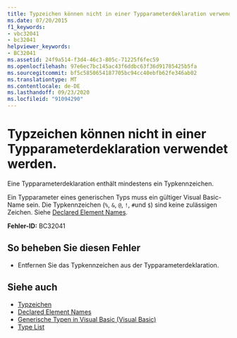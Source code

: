```yaml
---
title: Typzeichen können nicht in einer Typparameterdeklaration verwendet werden.
ms.date: 07/20/2015
f1_keywords:
- vbc32041
- bc32041
helpviewer_keywords:
- BC32041
ms.assetid: 24f9a514-f3d4-46c3-805c-71225f6fec59
ms.openlocfilehash: 97e6ec7bc145ac43f6ddbc63f36d91785425b5fa
ms.sourcegitcommit: bf5c5850654187705bc94cc40ebfb62fe346ab02
ms.translationtype: MT
ms.contentlocale: de-DE
ms.lasthandoff: 09/23/2020
ms.locfileid: "91094290"
---
```

# <a name="type-character-cannot-be-used-in-a-type-parameter-declaration"></a>Typzeichen können nicht in einer Typparameterdeklaration verwendet werden.

Eine Typparameterdeklaration enthält mindestens ein Typkennzeichen.  
  
 Ein Typparameter eines generischen Typs muss ein gültiger Visual Basic-Name sein. Die Typkennzeichen (`%`, `&`, `@`, `!`, `#`und `$`) sind keine zulässigen Zeichen. Siehe [Declared Element Names](../programming-guide/language-features/declared-elements/declared-element-names.md).  
  
 **Fehler-ID:** BC32041  
  
## <a name="to-correct-this-error"></a>So beheben Sie diesen Fehler  
  
- Entfernen Sie das Typkennzeichen aus der Typparameterdeklaration.  
  
## <a name="see-also"></a>Siehe auch

- [Typzeichen](../programming-guide/language-features/data-types/type-characters.md)
- [Declared Element Names](../programming-guide/language-features/declared-elements/declared-element-names.md)
- [Generische Typen in Visual Basic (Visual Basic)](../programming-guide/language-features/data-types/generic-types.md)
- [Type List](../language-reference/statements/type-list.md)
